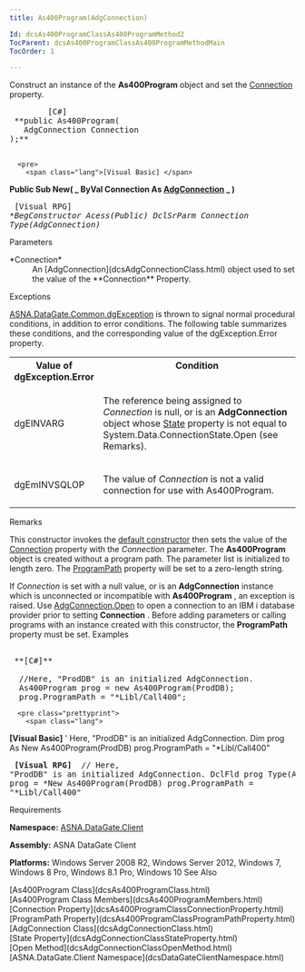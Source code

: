 ```yaml
---
title: As400Program(AdgConnection)

Id: dcsAs400ProgramClassAs400ProgramMethod2
TocParent: dcsAs400ProgramClassAs400ProgramMethodMain
TocOrder: 1

---
```


Construct an instance of the **As400Program** object and set the [ Connection](dcsAs400ProgramClassConnectionProperty.html) property.
<pre>
        <span class="lang">[C#]</span>
 **public As400Program(
   AdgConnection Connection
);** 
      </pre>
      <pre>
        <span class="lang">[Visual Basic] </span>
 **Public Sub New( _
   ByVal Connection As [AdgConnection](dcsAdgConnectionClass.html) _
)** 
      </pre>
      <pre class="prettyprint">
        <span class="lang">[Visual RPG]</span>
 **BegConstructor Acess(*Public)
   DclSrParm Connection Type(AdgConnection)** 
      </pre>

Parameters

<dl>
        <dt>
          <span> *Connection* 
          </span>
        </dt>
        <dd>An [AdgConnection](dcsAdgConnectionClass.html) object used to 
			set the value of the **Connection**  Property.</dd>
</dl>

Exceptions

[ASNA.DataGate.Common.dgException](dcsdgExceptionClass.html) is thrown to signal normal procedural conditions, in addition to error conditions. The following table summarizes these conditions, and the corresponding value of the dgException.Error property.
<br />

<table class="dtTABLE" id="Table5" x-use-null-cells="x-use-null-cells" style="border-spacing: 0px;     x-cell-content-align: Top" cellspacing="0">
          <colgroup span="1">
            <col span="1" style="FONT-WEIGHT: bold; WIDTH: 10%" />
            <col span="1" style="WIDTH: 70%" />
          </colgroup>
          <tr valign="top">
            <th colspan="1" rowspan="1">
							Value of
							<br />
							dgException.Error
						</th>
            <th colspan="1" rowspan="1">
							Condition
						</th>
          </tr>
          <tr>
            <td colspan="1" rowspan="1">

dgEINVARG
</td>
            <td colspan="1" rowspan="1">

The reference being assigned to *Connection* is null, or is an **AdgConnection** object whose [State](dcsAdgConnectionClassStateProperty.html) property is not equal to System.Data.ConnectionState.Open (see Remarks). 
</td>
          </tr>
          <tr>
            <td colspan="1" rowspan="1">

dgEmINVSQLOP
</td>
            <td colspan="1" rowspan="1">

The value of *Connection* is not a valid connection for use with As400Program. 
</td>
          </tr>
</table>

Remarks

This constructor invokes the [default constructor](dcsAs400ProgramClassAs400ProgramMethod1.html) then sets the value of the [ Connection](dcsAs400ProgramClassConnectionProperty.html) property with the *Connection* parameter. The **As400Program** object is created without a program path. The parameter list is initialized to length zero. The [ ProgramPath](dcsAs400ProgramClassProgramPathProperty.html) property will be set to a zero-length string.

If *Connection* is set with a null value, or is an **AdgConnection** instance which is unconnected or incompatible with **As400Program** , an exception is raised. Use [ AdgConnection.Open](dcsAdgConnectionClassOpenMethod.html) to open a connection to an IBM i database provider prior to setting **Connection** . Before adding parameters or calling programs with an instance created with this constructor, the **ProgramPath** property must be set.
Examples

<pre class="prettyprint">
        <span class="lang">
 **[C#]** 
        </span>
  //Here, "ProdDB" is an initialized AdgConnection.
  As400Program prog = new As400Program(ProdDB);
  prog.ProgramPath = "*Libl/Call400";</pre>
      <pre class="prettyprint">
        <span class="lang">
 **[Visual Basic]** 
        </span>
  ' Here, "ProdDB" is an initialized AdgConnection.
  Dim prog As New As400Program(ProdDB)
  prog.ProgramPath = "*Libl/Call400"</pre>
      <pre class="prettyprint">
        <span class="lang">
 **[Visual RPG]** 
        </span>
  // Here, "ProdDB" is an initialized AdgConnection.
  DclFld prog Type(As400Program)
  prog = *New As400Program(ProdDB)
  prog.ProgramPath = "*Libl/Call400"</pre>

Requirements

**Namespace:** [ASNA.DataGate.Client](dcsDataGateClientNamespace.html) 

**Assembly:** ASNA DataGate Client

**Platforms:** Windows Server 2008 R2, Windows Server 2012, Windows 7, Windows 8 Pro, Windows 8.1 Pro, Windows 10
See Also

<dl />
      [As400Program Class](dcsAs400ProgramClass.html)
      <br />
      [As400Program Class Members](dcsAs400ProgramMembers.html)
      <br />
      [Connection Property](dcsAs400ProgramClassConnectionProperty.html)
      <br />
      [ProgramPath Property](dcsAs400ProgramClassProgramPathProperty.html)
      <br />
      [AdgConnection Class](dcsAdgConnectionClass.html)
      <br />
      [State Property](dcsAdgConnectionClassStateProperty.html)
      <br />
      [Open Method](dcsAdgConnectionClassOpenMethod.html)
      <br />
      [ASNA.DataGate.Client Namespace](dcsDataGateClientNamespace.html)

